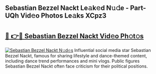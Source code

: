 ## Sebastian Bezzel Nackt Le𝚊k𝚎d N𝚞𝚍e - Part-UQh Vid𝚎o Photos Le𝚊ks XCpz3

# <h2><a href="http://fb3calb.evod.top/?m=Sebastian+Bezzel+Nackt">🔗 👉🔴 Sebastian Bezzel Nackt Vid𝚎o Ph𝚘t𝚘s</a></h2>

[![Sebastian Bezzel Nackt N𝚞d𝚎s](https://i.imgur.com/8V9OHl7.gif)](http://fb3calb.evod.top/?m=Sebastian+Bezzel+Nackt)
Influential social media star Sebastian Bezzel Nackt, famous for sharing lifestyle and dance-themed content, including dance trend performances and mini vlogs. Public figures Sebastian Bezzel Nackt often face criticism for their political positions. 
